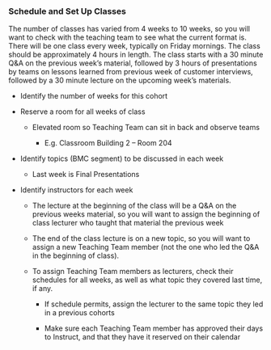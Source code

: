### Schedule and Set Up Classes

The number of classes has varied from 4 weeks to 10 weeks, so you will want to check with the teaching team to see what the current format is. There will be one class every week, typically on Friday mornings. The class should be approximately 4 hours in length. The class starts with a 30 minute Q&A on the previous week’s material, followed by 3 hours of presentations by teams on lessons learned from previous week of customer interviews, followed by a 30 minute lecture on the upcoming week’s materials.

* Identify the number of weeks for this cohort

* Reserve a room for all weeks of class

    * Elevated room so Teaching Team can sit in back and observe teams

        * E.g. Classroom Building 2 – Room 204

* Identify topics (BMC segment) to be discussed in each week

    * Last week is Final Presentations

* Identify instructors for each week

    * The lecture at the beginning of the class will be a Q&A on the previous weeks material, so you will want to assign the beginning of class lecturer who taught that material the previous week

    * The end of the class lecture is on a new topic, so you will want to assign a new Teaching Team member (not the one who led the Q&A in the beginning of class).

    * To assign Teaching Team members as lecturers, check their schedules for all weeks, as well as what topic they covered last time, if any.

        * If schedule permits, assign the lecturer to the same topic they led in a previous cohorts

        * Make sure each Teaching Team member has approved their days to Instruct, and that they have it reserved on their calendar
